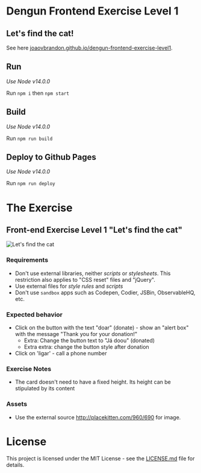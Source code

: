 # Dengun Frontend Exercise Level 1

## Let's find the cat!
See here [joaovbrandon.github.io/dengun-frontend-exercise-level1](https://joaovbrandon.github.io/dengun-frontend-exercise-level1/).

## Run
_Use Node v14.0.0_

Run `npm i` then `npm start`

## Build
_Use Node v14.0.0_

Run `npm run build`

## Deploy to Github Pages
_Use Node v14.0.0_

Run `npm run deploy`

# The Exercise

## Front-end Exercise Level 1 "Let's find the cat"

![Let's find the cat](./assets/exercise_img.png "Let's find the cat")

### Requirements
- Don't use external libraries, neither *scripts* or *stylesheets*. This restriction also applies to "CSS reset" files and "jQuery".
- Use external files for *style rules* and *scripts*
- Don't use `sandbox` apps such as Codepen, Codier, JSBin, ObservableHQ, etc.

### Expected behavior
  - Click on the button with the text "doar" (donate)  - show an "alert box" with the message "Thank you for your donation!"
    - Extra: Change the button text to "Já doou" (donated)
    - Extra extra: change the button style after donation
  - Click on 'ligar' - call a phone number

### Exercise Notes
- The card doesn't need to have a fixed height. Its height can be stipulated by its content

### Assets
- Use the external source http://placekitten.com/960/690 for image.

# License

This project is licensed under the MIT License - see the [LICENSE.md](LICENSE.md) file for details.
